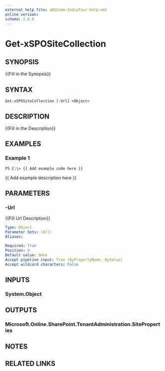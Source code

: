 ```yaml
---
external help file: aOSComm-IndiaTour-help.xml
online version: 
schema: 2.0.0
---
```


# Get-xSPOSiteCollection

## SYNOPSIS
{{Fill in the Synopsis}}

## SYNTAX

```
Get-xSPOSiteCollection [-Url] <Object>
```

## DESCRIPTION
{{Fill in the Description}}

## EXAMPLES

### Example 1
```
PS C:\> {{ Add example code here }}
```

{{ Add example description here }}

## PARAMETERS

### -Url
{{Fill Url Description}}

```yaml
Type: Object
Parameter Sets: (All)
Aliases: 

Required: True
Position: 0
Default value: None
Accept pipeline input: True (ByPropertyName, ByValue)
Accept wildcard characters: False
```

## INPUTS

### System.Object


## OUTPUTS

### Microsoft.Online.SharePoint.TenantAdministration.SiteProperties


## NOTES

## RELATED LINKS

